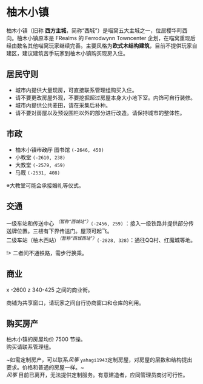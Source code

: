 # 柚木小镇

柚木小镇（旧称 **西方主城**，简称“西城”）是喵窝五大主城之一，位居樱华町西向。柚木小镇原本是 FRealms 的 Ferrodwynn Towncenter 企划，在喵窝重现后经由数名其他喵窝玩家继续完善。主要风格为**欧式木结构建筑**，目前不提供玩家自建区，建议建筑苦手玩家到柚木小镇购买现房入住。

## 居民守则

-   城市内提供大量现房，可直接联系管理组购买入住。
-   请不要更改房屋外观，不要挖掘超过房屋本身大小地下室。内饰可自行装修。
-   城市内提供公共麦田，请在采集后补种。
-   请不要对房屋以及预设围栏以外的部分进行改造。请保持城市的整体性。
    
## 市政

- 柚木小镇~~市政厅~~ 图书馆 `(-2646, 450)`  
- 小教堂  `(-2610, 238)`  
- 大教堂  `(-2579, 459)`  
- 马厩  `(-2531, 408)`

※大教堂可能会承接婚礼等仪式。

## 交通

一级车站和传送中心 <sup>*（暂称“西城站”）*</sup>`(-2456, 259)` ：接入一级铁路并提供部分传送牌位置。三楼有下界传送门。屋顶可起飞。  
二级车站（柚木西站）<sup>*（暂称“西城西站”）*</sup>`(-2828, 328)`：通往QQ村、红魔城等地。

!> 二者间不通铁路，需步行换乘。

## 商业

x -2600 z 340-425 之间的商业街。

商铺为共享窗口，请玩家之间自行协商窗口和仓库的利用。

## 购买房产

柚木小镇的房屋均价 7500 节操。  
购买请联系管理组。

~如需定制房产，可以联系*风筝*  `yahagi1943`定制房屋，对房屋的层数和结构提出要求。价格和普通的房屋一样。~  
*风筝* 目前已离开，无法提供定制服务。有意建造者，应同管理员商讨可行性。
